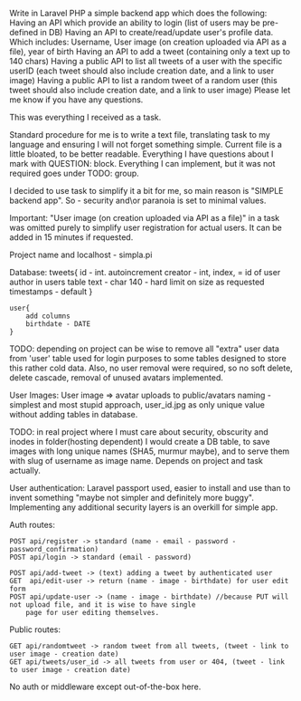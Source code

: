 Write in Laravel PHP a simple backend app which does the following:
Having an API which provide an ability to login (list of users may be pre-defined in DB)
Having an API to create/read/update user's profile data. Which includes: Username, User image (on creation uploaded via API as a file), year of birth
Having an API to add a tweet (containing only a text up to 140 chars)
Having a public API to list all tweets of a user with the specific userID (each tweet should also include creation date, and a link to user image)
Having a public API to list a random tweet of a random user (this tweet should also include creation date, and a link to user image)
Please let me know if you have any questions. 

This was everything I received as a task.

Standard procedure for me is to write a text file, translating task to my language and ensuring I will not forget something simple.
Current file is a little bloated, to be better readable.
Everything I have questions about I mark with QUESTION: block.
Everything I can implement, but it was not required goes under TODO: group. 

I decided to use task to simplify it a bit for me, so main reason is "SIMPLE backend app".
So - security and\or paranoia is set to minimal values.



Important: "User image (on creation uploaded via API as a file)" in a task was omitted purely to simplify user
registration for actual users.
It can be added in 15 minutes if requested.



Project name and localhost - simpla.pi 



Database:
    tweets{
        id  -   int. autoincrement
        creator - int, index, = id of user author in users table
        text - char 140 - hard limit on size as requested
        timestamps - default
    }

    user{
        add columns
        birthdate - DATE
    }

TODO: depending on project can be wise to remove all "extra" user data from 'user' table used for login purposes to some
tables designed to store this rather cold data.
Also, no user removal were required, so no soft delete, delete cascade, removal of unused avatars implemented.



User Images:
User image => avatar
uploads to public/avatars
naming - simplest and most stupid approach, user_id.jpg as only unique value without adding tables in database.


TODO: in real project where I must care about security, obscurity and inodes in folder(hosting dependent) I would create
a DB table, to save images with long unique names (SHA5, murmur maybe), and to serve them with slug of username 
as image name. Depends on project and task actually.  



User authentication:
Laravel passport used, easier to install and use than to invent something "maybe not simpler and definitely more buggy".
Implementing any additional security layers is an overkill for simple app.



Auth routes:
    
    POST api/register -> standard (name - email - password - password_confirmation)
    POST api/login -> standard (email - password)

    POST api/add-tweet -> (text) adding a tweet by authenticated user
    GET  api/edit-user -> return (name - image - birthdate) for user edit form
    POST api/update-user -> (name - image - birthdate) //because PUT will not upload file, and it is wise to have single
        page for user editing themselves.

Public routes:

    GET api/randomtweet -> random tweet from all tweets, (tweet - link to user image - creation date)
    GET api/tweets/user_id -> all tweets from user or 404, (tweet - link to user image - creation date)

No auth or middleware except out-of-the-box here.

